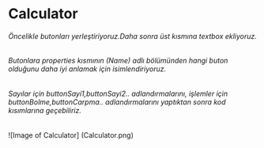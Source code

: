 # Calculator
###### Öncelikle butonları yerleştiriyoruz.Daha sonra üst kısmına textbox ekliyoruz.
###### Butonlara properties kısmının (Name) adlı bölümünden hangi buton olduğunu daha iyi anlamak için isimlendiriyoruz.
###### Sayılar için buttonSayi1,buttonSayi2.. adlandırmalarını, işlemler için buttonBolme,buttonCarpma.. adlandırmalarını yaptıktan sonra kod kısımlarına geçebiliriz.
![Image of Calculator] (Calculator.png)
